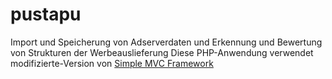 # pustapu
Import und Speicherung von Adserverdaten und Erkennung und Bewertung von Strukturen der Werbeauslieferung
Diese PHP-Anwendung verwendet modifizierte-Version von <a href="https://beier.f4.htw-berlin.de/wiki/php/simple-mvc/">Simple MVC Framework</a>
